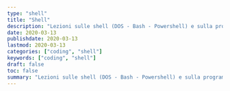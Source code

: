 ```yaml
---
type: "shell"
title: "Shell"
description: "Lezioni sulle shell (DOS - Bash - Powershell) e sulla programmazione di script"
date: 2020-03-13
publishdate: 2020-03-13
lastmod: 2020-03-13
categories: ["coding", "shell"]
keywords: ["coding", "shell"]
draft: false
toc: false
summary: "Lezioni sulle shell (DOS - Bash - Powershell) e sulla programmazione di script"
---
```

